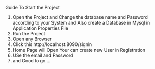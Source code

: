 Guide To Start the Project
1. Open the Project and Change the database name and Password according to your System and Also create a Database in Mysql in  Application Properties File 
2. Run the Project
3. Open any Browser
4. Click this http://localhost:8090/signin
5. Home Page will Open Your can create new User in Registration
6. USe the email and Password
7. and Good to go....  
